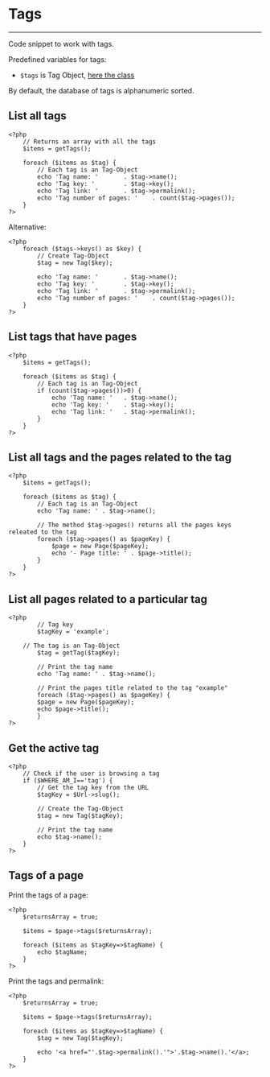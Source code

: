 # Tags
<!-- Position: 6 -->
---
Code snippet to work with tags.

Predefined variables for tags:
- `$tags` is Tag Object, [here the class](https://github.com/bludit/bludit/blob/master/bl-kernel/tags.class.php)

<div class="note">
By default, the database of tags is alphanumeric sorted.
</div>

<h2 id="list-all-tags">List all tags</h2>

```
<?php
	// Returns an array with all the tags
	$items = getTags();

	foreach ($items as $tag) {
		// Each tag is an Tag-Object
		echo 'Tag name: '		. $tag->name();
		echo 'Tag key: ' 		. $tag->key();
		echo 'Tag link: ' 		. $tag->permalink();
		echo 'Tag number of pages: ' 	. count($tag->pages());
	}
?>
```

Alternative:

```
<?php
	foreach ($tags->keys() as $key) {
		// Create Tag-Object
		$tag = new Tag($key);

		echo 'Tag name: '		. $tag->name();
		echo 'Tag key: ' 		. $tag->key();
		echo 'Tag link: ' 		. $tag->permalink();
		echo 'Tag number of pages: ' 	. count($tag->pages());
	}
?>
```

<h2 id="list-tags-that-have-pages">List tags that have pages</h2>

```
<?php
	$items = getTags();

	foreach ($items as $tag) {
		// Each tag is an Tag-Object
		if (count($tag->pages())>0) {
			echo 'Tag name: '	. $tag->name();
			echo 'Tag key: ' 	. $tag->key();
			echo 'Tag link: ' 	. $tag->permalink();
		}
	}
?>
```

<h2 id="list-all-tags-and-pages">List all tags and the pages related to the tag</h2>

```
<?php
	$items = getTags();

	foreach ($items as $tag) {
		// Each tag is an Tag-Object
		echo 'Tag name: ' . $tag->name();

		// The method $tag->pages() returns all the pages keys releated to the tag
		foreach ($tag->pages() as $pageKey) {
			$page = new Page($pageKey);
			echo '- Page title: ' . $page->title();
		}
	}
?>
```

<h2 id="list-all-pages-related-to-a-particular-tag">List all pages related to a particular tag</h2>

```
<?php
        // Tag key
        $tagKey = 'example';

	// The tag is an Tag-Object
        $tag = getTag($tagKey);

        // Print the tag name
        echo 'Tag name: ' . $tag->name();

        // Print the pages title related to the tag "example"
        foreach ($tag->pages() as $pageKey) {
		$page = new Page($pageKey);
		echo $page->title();
        }
?>
```

<h2 id="get-the-active-tag">Get the active tag</h2>

```
<?php
	// Check if the user is browsing a tag
	if ($WHERE_AM_I=='tag') {
		// Get the tag key from the URL
		$tagKey = $Url->slug();

		// Create the Tag-Object
		$tag = new Tag($tagKey);

		// Print the tag name
		echo $tag->name();
	}
?>
```

<h2 id="print-the-tags-of-a-page">Tags of a page</h2>

Print the tags of a page:
```
<?php
	$returnsArray = true;

	$items = $page->tags($returnsArray);

	foreach ($items as $tagKey=>$tagName) {
		echo $tagName;
	}
?>
```

Print the tags and permalink:
```
<?php
	$returnsArray = true;

	$items = $page->tags($returnsArray);

	foreach ($items as $tagKey=>$tagName) {
		$tag = new Tag($tagKey);

		echo '<a href="'.$tag->permalink().'">'.$tag->name().'</a>;
	}
?>
```

